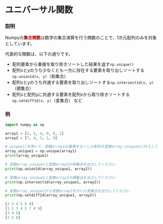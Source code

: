 # ユニバーサル関数


### 説明
Numpyの<b style='color: #AA0000'>集合関数</b>は数学の集合演算を行う関数のことで、1次元配列のみを対象としています。<br>

代表的な関数は、以下の通りです。
- 配列要素から重複を取り除きソートした結果を返す`np.unique()`
- 配列xとyのうち少なくとも一方に存在する要素を取り出しソートする`np.union1d(x, y)`（和集合）
- 配列xとyのうち共通する要素を取り出しソートする`np.intersect1d(x, y)`（積集合）
- 配列xと配列yに共通する要素を配列xから取り除きソートする`np.setdiff1d(x, y)`（差集合）
など

### 例

```python
import numpy as np

array1 = [3, 5, 4, 9, 8, 2]
array2 = [7, 4, 3, 1, 9]

# unique()を用いて、変数array1の重複をなくした配列を変数array_unique1に代入してください
array_unique1 = np.unique(array1)
print(array_unique1)

# 変数array_unique1と変数array2の和集合を出力してください
print(np.union1d(array_unique1, array2))

# 変数array_unique1と変数array2の積集合を出力してください
print(np.intersect1d(array_unique1, array2))

# 変数array_unique1から変数array2を引いた差集合を出力してください
print(np.setdiff1d(array_unique1, array2))
```
```python
[2 3 4 5 8 9]
[1 2 3 4 5 7 8 9]
[3 4 9]
[2 5 8]
```
